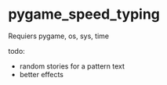 # pygame_speed_typing
Requiers pygame, os, sys, time

todo:
- random stories for a pattern text
- better effects
